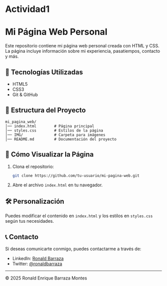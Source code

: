 # Actividad1


# Mi Página Web Personal

Este repositorio contiene mi página web personal creada con HTML y CSS. La página incluye información sobre mi experiencia, pasatiempos, contacto y más.

## 📌 Tecnologías Utilizadas
- HTML5
- CSS3
- Git & GitHub

## 📂 Estructura del Proyecto
```
mi_pagina_web/
│── index.html        # Página principal
│── styles.css        # Estilos de la página
│── IMG/              # Carpeta para imágenes
│── README.md         # Documentación del proyecto
```

## 🚀 Cómo Visualizar la Página
1. Clona el repositorio:
   ```sh
   git clone https://github.com/tu-usuario/mi-pagina-web.git
   ```
2. Abre el archivo `index.html` en tu navegador.

## 🛠️ Personalización
Puedes modificar el contenido en `index.html` y los estilos en `styles.css` según tus necesidades.

## 📞 Contacto
Si deseas comunicarte conmigo, puedes contactarme a través de:
- LinkedIn: [Ronald Barraza](https://www.linkedin.com/in/ronaldbarraza)
- Twitter: [@ronaldbarraza](https://twitter.com/ronaldbarraza)

---
© 2025 Ronald Enrique Barraza Montes
